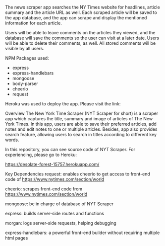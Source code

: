 The news scraper app searches the NY Times website for headlines, article summary and the article URL as well.  Each scraped article will be saved to the app database, and the app can scrape and display the mentioned information for each article.

Users will be able to leave comments on the articles they viewed, and the database will save the comments so the user can visit at a later date.  Users will be able to delete their comments, as well.  All stored comments will be visible by all users.

NPM Packages used:
- express
- express-handlebars
- mongoose
- body-parser
- cheerio
- request

Heroku was used to deploy the app.  Please visit the link: 


Overview
The New York Time Scraper (NYT Scraper for short) is a scraper app which captures the title, summary and image of articles of The New York Times. In this app, users are able to save their preferred articles, add notes and edit notes to one or multiple articles. Besides, app also provides search feature, allowing users to search in titles according to different key words.

In this repository, you can see source code of NYT Scraper. For experiencing, please go to Heroku:

https://desolate-forest-15757.herokuapp.com/

Key Dependencies
request: enables cheerio to get access to front-end code of https://www.nytimes.com/section/world

cheerio: scrapes front-end code from https://www.nytimes.com/section/world

mongoose: be in charge of database of NYT Scraper

express: builds server-side routes and functions

morgan: logs server-side requests, helping debugging

express-handlebars: a powerful front-end builder without requiring multiple html pages
